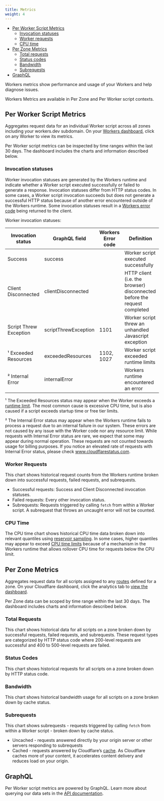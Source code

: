 ```yaml
---
title: Metrics
weight: 4
---
```


- [Per Worker Script Metrics](#per-worker-script-metrics)
  - [Invocation statuses](#invocation-statuses)
  - [Worker requests](#worker-requests)
  - [CPU time](#cpu-time)
- [Per Zone Metrics](#per-zone-metrics)
  - [Total requests](#total-requests)
  - [Status codes](#status-codes)
  - [Bandwidth](#bandwidth)
  - [Subrequests](#subrequests)
- [GraphQL](#graphql)

Workers metrics show performance and usage of your Workers and help diagnose issues.

Workers Metrics are available in Per Zone and Per Worker script contexts.

## Per Worker Script Metrics

Aggregates request data for an individual Worker script across all zones including your workers.dev subdomain. On your [Workers dashboard](https://dash.cloudflare.com/?account=workers/overview), click on any Worker to view its metrics.

Per Worker script metrics can be inspected by time ranges within the last 30 days. The dashboard includes the charts and information described below.

### Invocation statuses

Worker invocation statuses are generated by the Workers runtime and indicate whether a Worker script executed successfully or failed to generate a response. Invocation statuses differ from HTTP status codes. In some cases, a Worker script invocation succeeds but does not generate a successful HTTP status because of another error encountered outside of the Workers runtime. Some invocation statuses result in a [Workers error code](/about/tips/debugging/#error-pages-generated-by-workers) being returned to the client.

Worker invocation statuses:

| Invocation status      | GraphQL field        | Workers Error code | Definition                                                               |
| ---------------------- | -------------------- | ------------------ | ------------------------------------------------------------------------ |
| Success                | success              |                    | Worker script executed successfully                                      |
| Client Disconnected    | clientDisconnected   |                    | HTTP client (i.e. the browser) disconnected before the request completed |
| Script Threw Exception | scriptThrewException | 1101               | Worker script threw an unhandled Javascript exception                    |
| ¹ Exceeded Resources   | exceededResources    | 1102, 1027         | Worker script exceeded runtime limits                                    |
| ² Internal Error       | internalError        |                    | Workers runtime encountered an error                                     |

¹ The Exceeded Resources status may appear when the Worker exceeds a [runtime limit](/about/limits). The most common cause is excessive CPU time, but is also caused if a script exceeds startup time or free tier limits.

² The Internal Error status may appear when the Workers runtime fails to process a request due to an internal failure in our system. These errors are not caused by any issue with the Worker code nor any resource limit. While requests with Internal Error status are rare, we expect that some may appear during normal operation. These requests are not counted towards usage for billing purposes. If you notice an elevated rate of requests with Internal Error status, please check www.cloudflarestatus.com.

### Worker Requests

This chart shows historical request counts from the Workers runtime broken down into successful requests, failed requests, and subrequests.

- Successful requests: Success and Client Disconnected invocation statuses.
- Failed requests: Every other invocation status.
- Subrequests: Requests triggered by calling `fetch` from within a Worker script. A subrequest that throws an uncaught error will not be counted.

### CPU Time

The CPU time chart shows historical CPU time data broken down into relevant quantiles using [reservoir sampling](https://en.wikipedia.org/wiki/Reservoir_sampling). In some cases, higher quantiles may appear to exceed [CPU time limits](/about/limits/#cpu-execution-time-limit) because of a mechanism in the Workers runtime that allows rollover CPU time for requests below the CPU limit.

## Per Zone Metrics

Aggregates request data for all scripts assigned to any [routes](/about/routes/) defined for a zone. On your Cloudflare dashboard, click the analytics tab to [view the dashboard](https://dash.cloudflare.com/?zone=analytics/workers).

Per Zone data can be scoped by time range within the last 30 days. The dashboard includes charts and information described below.

### Total Requests

This chart shows historical data for all scripts on a zone broken down by successful requests, failed requests, and subrequests. These request types are categorized by HTTP status code where 200-level requests are successful and 400 to 500-level requests are failed.

### Status Codes

This chart shows historical requests for all scripts on a zone broken down by HTTP status code.

### Bandwidth

This chart shows historical bandwidth usage for all scripts on a zone broken down by cache status.

### Subrequests

This chart shows subrequests - requests triggered by calling `fetch` from within a Worker script - broken down by cache status.

- Uncached - requests answered directly by your origin server or other servers responding to subrequests
- Cached - requests answered by Cloudflare’s [cache](https://www.cloudflare.com/learning/cdn/what-is-caching/). As Cloudflare caches more of your content, it accelerates content delivery and reduces load on your origin.

## GraphQL

Per Worker script metrics are powered by GraphQL. Learn more about querying our data sets in the [API documentation](https://developers.cloudflare.com/analytics/graphql-api/features/data-sets/).
